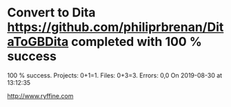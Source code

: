 # Convert to Dita https://github.com/philiprbrenan/DitaToGBDita  completed with 100 % success

100 % success. Projects: 0+1=1.  Files: 0+3=3. Errors: 0,0  On 2019-08-30 at 13:12:35





http://www.ryffine.com
